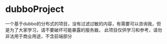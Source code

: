 # dubboProject
一个基于dubbo的分布式的项目，没有过滤过敏的内容，有需要可以咨询我，但是为了大家学习，请不要破坏可能暴露的服务器，
此项目仅供学习和参考，请勿非法用于商业用途，不含前端部分
